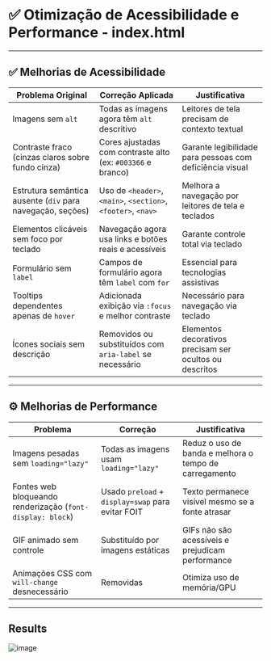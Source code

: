 # ✅ Otimização de Acessibilidade e Performance - index.html

---

## ✅ Melhorias de Acessibilidade

| Problema Original | Correção Aplicada | Justificativa |
|------------------|-------------------|---------------|
| Imagens sem `alt` | Todas as imagens agora têm `alt` descritivo | Leitores de tela precisam de contexto textual |
| Contraste fraco (cinzas claros sobre fundo cinza) | Cores ajustadas com contraste alto (ex: `#003366` e branco) | Garante legibilidade para pessoas com deficiência visual |
| Estrutura semântica ausente (`div` para navegação, seções) | Uso de `<header>`, `<main>`, `<section>`, `<footer>`, `<nav>` | Melhora a navegação por leitores de tela e teclados |
| Elementos clicáveis sem foco por teclado | Navegação agora usa links e botões reais e acessíveis | Garante controle total via teclado |
| Formulário sem `label` | Campos de formulário agora têm `label` com `for` | Essencial para tecnologias assistivas |
| Tooltips dependentes apenas de `hover` | Adicionada exibição via `:focus` e melhor contraste | Necessário para navegação via teclado |
| Ícones sociais sem descrição | Removidos ou substituídos com `aria-label` se necessário | Elementos decorativos precisam ser ocultos ou descritos |

---

## ⚙️ Melhorias de Performance

| Problema | Correção | Justificativa |
|---------|----------|---------------|
| Imagens pesadas sem `loading="lazy"` | Todas as imagens usam `loading="lazy"` | Reduz o uso de banda e melhora o tempo de carregamento |
| Fontes web bloqueando renderização (`font-display: block`) | Usado `preload` + `display=swap` para evitar FOIT | Texto permanece visível mesmo se a fonte atrasar |
| GIF animado sem controle | Substituído por imagens estáticas | GIFs não são acessíveis e prejudicam performance |
| Animações CSS com `will-change` desnecessário | Removidas | Otimiza uso de memória/GPU |

---

## Results

![image](https://github.com/user-attachments/assets/a32376ac-b570-47aa-b366-9fdb1b802783)

